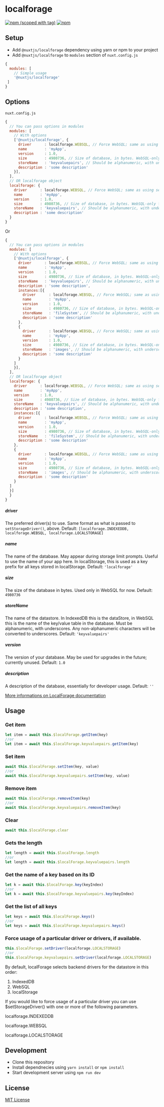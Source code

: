 # localforage
[![npm (scoped with tag)](https://img.shields.io/npm/v/@nuxtjs/localforage/latest.svg?style=flat-square)](https://npmjs.com/package/@nuxtjs/localforage)
[![npm](https://img.shields.io/npm/dt/@nuxtjs/localforage.svg?style=flat-square)](https://npmjs.com/package/@nuxtjs/localforage)

> 

## Setup
- Add `@nuxtjs/localforage` dependency using yarn or npm to your project
- Add `@nuxtjs/localforage` to `modules` section of `nuxt.config.js`

```js
{
  modules: [
    // Simple usage
    '@nuxtjs/localforage'
 ]
}
```

## Options
`nuxt.config.js`

```js
{
  // You can pass options in modules
  modules: [
    // With options
    ['@nuxtjs/localforage', {
      driver      : localforage.WEBSQL, // Force WebSQL; same as using setDriver()
      name        : 'myApp',
      version     : 1.0,
      size        : 4980736, // Size of database, in bytes. WebSQL-only for now.
      storeName   : 'keyvaluepairs', // Should be alphanumeric, with underscores.
      description : 'some description'
    }],
  ],
  // OR localforage object
  localforage: {
    driver      : localforage.WEBSQL, // Force WebSQL; same as using setDriver()
    name        : 'myApp',
    version     : 1.0,
    size        : 4980736, // Size of database, in bytes. WebSQL-only for now.
    storeName   : 'keyvaluepairs', // Should be alphanumeric, with underscores.
    description : 'some description'
  }
}
```
Or
```js
{
  // You can pass options in modules
  modules: [
    // With options
    ['@nuxtjs/localforage', {
      driver      : localforage.WEBSQL, // Force WebSQL; same as using setDriver()
      name        : 'myApp',
      version     : 1.0,
      size        : 4980736, // Size of database, in bytes. WebSQL-only for now.
      storeName   : 'keyvaluepairs', // Should be alphanumeric, with underscores.
      description : 'some description',
      instances:[{
        driver      : localforage.WEBSQL, // Force WebSQL; same as using setDriver()
        name        : 'myApp',
        version     : 1.0,
        size        : 4980736, // Size of database, in bytes. WebSQL-only for now.
        storeName   : 'fileSystem', // Should be alphanumeric, with underscores.
        description : 'some description'
      },
      {
        driver      : localforage.WEBSQL, // Force WebSQL; same as using setDriver()
        name        : 'myApp',
        version     : 1.0,
        size        : 4980736, // Size of database, in bytes. WebSQL-only for now.
        storeName   : 'images', // Should be alphanumeric, with underscores.
        description : 'some description'
      }
    ]
    }],
  ],
  // OR localforage object
  localforage: {
    driver      : localforage.WEBSQL, // Force WebSQL; same as using setDriver()
    name        : 'myApp',
    version     : 1.0,
    size        : 4980736, // Size of database, in bytes. WebSQL-only for now.
    storeName   : 'keyvaluepairs', // Should be alphanumeric, with underscores.
    description : 'some description',
    instances:[{
      driver      : localforage.WEBSQL, // Force WebSQL; same as using setDriver()
      name        : 'myApp',
      version     : 1.0,
      size        : 4980736, // Size of database, in bytes. WebSQL-only for now.
      storeName   : 'fileSystem', // Should be alphanumeric, with underscores.
      description : 'some description'
    },
    {
      driver      : localforage.WEBSQL, // Force WebSQL; same as using setDriver()
      name        : 'myApp',
      version     : 1.0,
      size        : 4980736, // Size of database, in bytes. WebSQL-only for now.
      storeName   : 'images', // Should be alphanumeric, with underscores.
      description : 'some description'
    }
  ]
  }]
  }
}
```

##### driver
The preferred driver(s) to use. Same format as what is passed to `setStorageDriver()`, above.
Default: `[localforage.INDEXEDDB, localforage.WEBSQL, localforage.LOCALSTORAGE]`
##### name
The name of the database. May appear during storage limit prompts. Useful to use the name of your app here. In localStorage, this is used as a key prefix for all keys stored in localStorage.
Default: `'localforage'`
##### size
The size of the database in bytes. Used only in WebSQL for now.
Default: `4980736`
##### storeName
The name of the datastore. In IndexedDB this is the dataStore, in WebSQL this is the name of the key/value table in the database. Must be alphanumeric, with underscores. Any non-alphanumeric characters will be converted to underscores.
Default: `'keyvaluepairs'`
##### version
The version of your database. May be used for upgrades in the future; currently unused.
Default: `1.0`
##### description
A description of the database, essentially for developer usage.
Default: `''`

[More informations on LocalForage documentation](https://github.com/localForage/localForage)

## Usage

### Get item

```js
let item = await this.$localForage.getItem(key)
//or
let item = await this.$localForage.keyvaluepairs.getItem(key)
```

### Set item

```js
await this.$localForage.setItem(key, value)
//or
await this.$localForage.keyvaluepairs.setItem(key, value)
```

### Remove item

```js
await this.$localForage.removeItem(key)
//or
await this.$localForage.keyvaluepairs.removeItem(key)
```

### Clear

```js
await this.$localForage.clear
```

### Gets the length

```js
let length = await this.$localForage.length
//or
let length = await this.$localForage.keyvaluepairs.length
```

### Get the name of a key based on its ID

```js
let k = await this.$localForage.key(keyIndex)
//or
let k = await this.$localForage.keyvaluepairs.key(keyIndex)
```

### Get the list of all keys

```js
let keys = await this.$localForage.keys()
//or
let keys = await this.$localForage.keyvaluepairs.keys()
```


### Force usage of a particular driver or drivers, if available.

```js
this.$localForage.setDriver(localforage.LOCALSTORAGE)
//or
this.$localForage.keyvaluepairs.setDriver(localforage.LOCALSTORAGE)
```

By default, localForage selects backend drivers for the datastore in this order:

1. IndexedDB
2. WebSQL
3. localStorage

If you would like to force usage of a particular driver you can use $setStorageDriver() with one or more of the following parameters.

localforage.INDEXEDDB

localforage.WEBSQL

localforage.LOCALSTORAGE


## Development

- Clone this repository
- Install dependnecies using `yarn install` or `npm install`
- Start development server using `npm run dev`

## License

[MIT License](./LICENSE)


